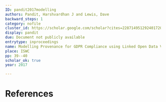 ```yaml
---
ID: pandit2017modelling
authors: Pandit, Harshvardhan J and Lewis, Dave
backward_steps: 1
category: nofile
cluster_id: https://scholar.google.com/scholar?cites=2287149512924017207&as_sdt=2005&sciodt=0,5&hl=pt-BR
display: pandit
due: Document not publicly available
entrytype: inproceedings
name: Modelling Provenance for GDPR Compliance using Linked Open Data Vocabularies.
place: ISWC
pp: 39--40
scholar_ok: true
year: 2017

---
```


# References

